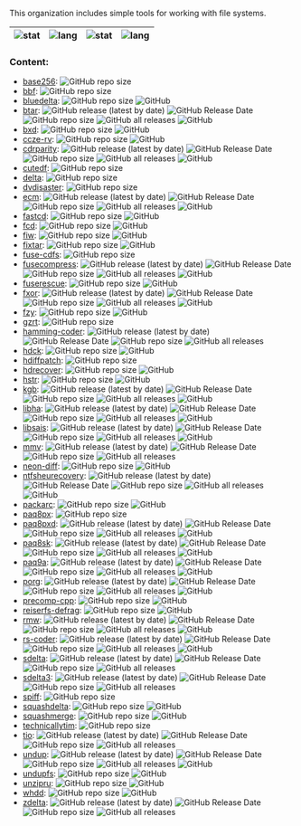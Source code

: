 This organization includes simple tools for working with file systems.

| ![stat](https://github-readme-stats.vercel.app/api?username=zvezdochiot&title_color=58A6FF&text_color=C9D1D9&bg_color=0D1117&hide_border=true&show_icons=true&icon_color=BDC5CD) | ![lang](https://github-readme-stats.vercel.app/api/top-langs/?username=zvezdochiot&title_color=58A6FF&text_color=C9D1D9&bg_color=0D1117&hide_border=true&langs_count=3) | ![stat](https://github-readme-stats.vercel.app/api?username=trapexit&title_color=58A6FF&text_color=C9D1D9&bg_color=0D1117&hide_border=true&show_icons=true&icon_color=BDC5CD) | ![lang](https://github-readme-stats.vercel.app/api/top-langs/?username=trapexit&title_color=58A6FF&text_color=C9D1D9&bg_color=0D1117&hide_border=true&langs_count=3) |
| --- | --- | --- | --- |


### Content:

* [base256](https://github.com/FS-make-simple/base256):
![GitHub repo size](https://img.shields.io/github/repo-size/FS-make-simple/base256)
* [bbf](https://github.com/FS-make-simple/bbf):
![GitHub repo size](https://img.shields.io/github/repo-size/FS-make-simple/bbf)
* [bluedelta](https://github.com/FS-make-simple/bluedelta):
![GitHub repo size](https://img.shields.io/github/repo-size/FS-make-simple/bluedelta)
![GitHub](https://img.shields.io/github/license/FS-make-simple/bluedelta)
* [btar](https://github.com/FS-make-simple/btar):
![GitHub release (latest by date)](https://img.shields.io/github/v/release/FS-make-simple/btar)
![GitHub Release Date](https://img.shields.io/github/release-date/FS-make-simple/btar)
![GitHub repo size](https://img.shields.io/github/repo-size/FS-make-simple/btar)
![GitHub all releases](https://img.shields.io/github/downloads/FS-make-simple/btar/total)
![GitHub](https://img.shields.io/github/license/FS-make-simple/btar)
* [bxd](https://github.com/FS-make-simple/bxd):
![GitHub repo size](https://img.shields.io/github/repo-size/FS-make-simple/bxd)
![GitHub](https://img.shields.io/github/license/FS-make-simple/bxd)
* [ccze-rv](https://github.com/FS-make-simple/ccze-rv):
![GitHub repo size](https://img.shields.io/github/repo-size/FS-make-simple/ccze-rv)
![GitHub](https://img.shields.io/github/license/FS-make-simple/ccze-rv)
* [cdrparity](https://github.com/FS-make-simple/cdrparity):
![GitHub release (latest by date)](https://img.shields.io/github/v/release/FS-make-simple/cdrparity)
![GitHub Release Date](https://img.shields.io/github/release-date/FS-make-simple/cdrparity)
![GitHub repo size](https://img.shields.io/github/repo-size/FS-make-simple/cdrparity)
![GitHub all releases](https://img.shields.io/github/downloads/FS-make-simple/cdrparity/total)
![GitHub](https://img.shields.io/github/license/FS-make-simple/cdrparity)
* [cutedf](https://github.com/FS-make-simple/cutedf):
![GitHub repo size](https://img.shields.io/github/repo-size/FS-make-simple/cutedf)
* [delta](https://github.com/FS-make-simple/delta):
![GitHub repo size](https://img.shields.io/github/repo-size/FS-make-simple/delta)
* [dvdisaster](https://github.com/FS-make-simple/dvdisaster):
![GitHub repo size](https://img.shields.io/github/repo-size/FS-make-simple/dvdisaster)
* [ecm](https://github.com/FS-make-simple/ecm):
![GitHub release (latest by date)](https://img.shields.io/github/v/release/FS-make-simple/ecm)
![GitHub Release Date](https://img.shields.io/github/release-date/FS-make-simple/ecm)
![GitHub repo size](https://img.shields.io/github/repo-size/FS-make-simple/ecm)
![GitHub all releases](https://img.shields.io/github/downloads/FS-make-simple/ecm/total)
![GitHub](https://img.shields.io/github/license/FS-make-simple/ecm)
* [fastcd](https://github.com/FS-make-simple/fastcd):
![GitHub repo size](https://img.shields.io/github/repo-size/FS-make-simple/fastcd)
![GitHub](https://img.shields.io/github/license/FS-make-simple/fastcd)
* [fcd](https://github.com/FS-make-simple/fcd):
![GitHub repo size](https://img.shields.io/github/repo-size/FS-make-simple/fcd)
![GitHub](https://img.shields.io/github/license/FS-make-simple/fcd)
* [fiw](https://github.com/FS-make-simple/fiw):
![GitHub repo size](https://img.shields.io/github/repo-size/FS-make-simple/fiw)
![GitHub](https://img.shields.io/github/license/FS-make-simple/fiw)
* [fixtar](https://github.com/FS-make-simple/fixtar):
![GitHub repo size](https://img.shields.io/github/repo-size/FS-make-simple/fixtar)
![GitHub](https://img.shields.io/github/license/FS-make-simple/fixtar)
* [fuse-cdfs](https://github.com/FS-make-simple/fuse-cdfs):
![GitHub repo size](https://img.shields.io/github/repo-size/FS-make-simple/fuse-cdfs)
* [fusecompress](https://github.com/FS-make-simple/fusecompress):
![GitHub release (latest by date)](https://img.shields.io/github/v/release/FS-make-simple/fusecompress)
![GitHub Release Date](https://img.shields.io/github/release-date/FS-make-simple/fusecompress)
![GitHub repo size](https://img.shields.io/github/repo-size/FS-make-simple/fusecompress)
![GitHub all releases](https://img.shields.io/github/downloads/FS-make-simple/fusecompress/total)
![GitHub](https://img.shields.io/github/license/FS-make-simple/fusecompress)
* [fuserescue](https://github.com/FS-make-simple/fuserescue):
![GitHub repo size](https://img.shields.io/github/repo-size/FS-make-simple/fuserescue)
![GitHub](https://img.shields.io/github/license/FS-make-simple/fuserescue)
* [fxor](https://github.com/FS-make-simple/fxor):
![GitHub release (latest by date)](https://img.shields.io/github/v/release/FS-make-simple/fxor)
![GitHub Release Date](https://img.shields.io/github/release-date/FS-make-simple/fxor)
![GitHub repo size](https://img.shields.io/github/repo-size/FS-make-simple/fxor)
![GitHub all releases](https://img.shields.io/github/downloads/FS-make-simple/fxor/total)
![GitHub](https://img.shields.io/github/license/FS-make-simple/fxor)
* [fzy](https://github.com/FS-make-simple/fzy):
![GitHub repo size](https://img.shields.io/github/repo-size/FS-make-simple/fzy)
![GitHub](https://img.shields.io/github/license/FS-make-simple/fzy)
* [gzrt](https://github.com/FS-make-simple/gzrt):
![GitHub repo size](https://img.shields.io/github/repo-size/FS-make-simple/gzrt)
* [hamming-coder](https://github.com/FS-make-simple/hamming-coder):
![GitHub release (latest by date)](https://img.shields.io/github/v/release/FS-make-simple/hamming-coder)
![GitHub Release Date](https://img.shields.io/github/release-date/FS-make-simple/hamming-coder)
![GitHub repo size](https://img.shields.io/github/repo-size/FS-make-simple/hamming-coder)
![GitHub all releases](https://img.shields.io/github/downloads/FS-make-simple/hamming-coder/total)
* [hdck](https://github.com/FS-make-simple/hdck):
![GitHub repo size](https://img.shields.io/github/repo-size/FS-make-simple/hdck)
![GitHub](https://img.shields.io/github/license/FS-make-simple/hdck)
* [hdiffpatch](https://github.com/FS-make-simple/hdiffpatch):
![GitHub repo size](https://img.shields.io/github/repo-size/FS-make-simple/hdiffpatch)
* [hdrecover](https://github.com/FS-make-simple/hdrecover):
![GitHub repo size](https://img.shields.io/github/repo-size/FS-make-simple/hdrecover)
![GitHub](https://img.shields.io/github/license/FS-make-simple/hdrecover)
* [hstr](https://github.com/FS-make-simple/hstr):
![GitHub repo size](https://img.shields.io/github/repo-size/FS-make-simple/hstr)
![GitHub](https://img.shields.io/github/license/FS-make-simple/hstr)
* [kgb](https://github.com/FS-make-simple/kgb):
![GitHub release (latest by date)](https://img.shields.io/github/v/release/FS-make-simple/kgb)
![GitHub Release Date](https://img.shields.io/github/release-date/FS-make-simple/kgb)
![GitHub repo size](https://img.shields.io/github/repo-size/FS-make-simple/kgb)
![GitHub all releases](https://img.shields.io/github/downloads/FS-make-simple/kgb/total)
![GitHub](https://img.shields.io/github/license/FS-make-simple/kgb)
* [libha](https://github.com/FS-make-simple/libha):
![GitHub release (latest by date)](https://img.shields.io/github/v/release/FS-make-simple/libha)
![GitHub Release Date](https://img.shields.io/github/release-date/FS-make-simple/libha)
![GitHub repo size](https://img.shields.io/github/repo-size/FS-make-simple/libha)
![GitHub all releases](https://img.shields.io/github/downloads/FS-make-simple/libha/total)
![GitHub](https://img.shields.io/github/license/FS-make-simple/libha)
* [libsais](https://github.com/FS-make-simple/libsais):
![GitHub release (latest by date)](https://img.shields.io/github/v/release/FS-make-simple/libsais)
![GitHub Release Date](https://img.shields.io/github/release-date/FS-make-simple/libsais)
![GitHub repo size](https://img.shields.io/github/repo-size/FS-make-simple/libsais)
![GitHub all releases](https://img.shields.io/github/downloads/FS-make-simple/libsais/total)
![GitHub](https://img.shields.io/github/license/FS-make-simple/libsais)
* [mmv](https://github.com/FS-make-simple/mmv):
![GitHub release (latest by date)](https://img.shields.io/github/v/release/FS-make-simple/mmv)
![GitHub Release Date](https://img.shields.io/github/release-date/FS-make-simple/mmv)
![GitHub repo size](https://img.shields.io/github/repo-size/FS-make-simple/mmv)
![GitHub all releases](https://img.shields.io/github/downloads/FS-make-simple/mmv/total)
* [neon-diff](https://github.com/FS-make-simple/neon-diff):
![GitHub repo size](https://img.shields.io/github/repo-size/FS-make-simple/neon-diff)
![GitHub](https://img.shields.io/github/license/FS-make-simple/neon-diff)
* [ntfsheurecovery](https://github.com/FS-make-simple/ntfsheurecovery):
![GitHub release (latest by date)](https://img.shields.io/github/v/release/FS-make-simple/ntfsheurecovery)
![GitHub Release Date](https://img.shields.io/github/release-date/FS-make-simple/ntfsheurecovery)
![GitHub repo size](https://img.shields.io/github/repo-size/FS-make-simple/ntfsheurecovery)
![GitHub all releases](https://img.shields.io/github/downloads/FS-make-simple/ntfsheurecovery/total)
![GitHub](https://img.shields.io/github/license/FS-make-simple/ntfsheurecovery)
* [packarc](https://github.com/FS-make-simple/packarc):
![GitHub repo size](https://img.shields.io/github/repo-size/FS-make-simple/packarc)
![GitHub](https://img.shields.io/github/license/FS-make-simple/packarc)
* [paq8px](https://github.com/FS-make-simple/paq8px):
![GitHub repo size](https://img.shields.io/github/repo-size/FS-make-simple/paq8px)
* [paq8pxd](https://github.com/FS-make-simple/paq8pxd):
![GitHub release (latest by date)](https://img.shields.io/github/v/release/FS-make-simple/paq8pxd)
![GitHub Release Date](https://img.shields.io/github/release-date/FS-make-simple/paq8pxd)
![GitHub repo size](https://img.shields.io/github/repo-size/FS-make-simple/paq8pxd)
![GitHub all releases](https://img.shields.io/github/downloads/FS-make-simple/paq8pxd/total)
![GitHub](https://img.shields.io/github/license/FS-make-simple/paq8pxd)
* [paq8sk](https://github.com/FS-make-simple/paq8sk):
![GitHub release (latest by date)](https://img.shields.io/github/v/release/FS-make-simple/paq8sk)
![GitHub Release Date](https://img.shields.io/github/release-date/FS-make-simple/paq8sk)
![GitHub repo size](https://img.shields.io/github/repo-size/FS-make-simple/paq8sk)
![GitHub all releases](https://img.shields.io/github/downloads/FS-make-simple/paq8sk/total)
![GitHub](https://img.shields.io/github/license/FS-make-simple/paq8sk)
* [paq9a](https://github.com/FS-make-simple/paq9a):
![GitHub release (latest by date)](https://img.shields.io/github/v/release/FS-make-simple/paq9a)
![GitHub Release Date](https://img.shields.io/github/release-date/FS-make-simple/paq9a)
![GitHub repo size](https://img.shields.io/github/repo-size/FS-make-simple/paq9a)
![GitHub all releases](https://img.shields.io/github/downloads/FS-make-simple/paq9a/total)
![GitHub](https://img.shields.io/github/license/FS-make-simple/paq9a)
* [porg](https://github.com/FS-make-simple/porg):
![GitHub release (latest by date)](https://img.shields.io/github/v/release/FS-make-simple/porg)
![GitHub Release Date](https://img.shields.io/github/release-date/FS-make-simple/porg)
![GitHub repo size](https://img.shields.io/github/repo-size/FS-make-simple/porg)
![GitHub all releases](https://img.shields.io/github/downloads/FS-make-simple/porg/total)
![GitHub](https://img.shields.io/github/license/FS-make-simple/porg)
* [precomp-cpp](https://github.com/FS-make-simple/precomp-cpp):
![GitHub repo size](https://img.shields.io/github/repo-size/FS-make-simple/precomp-cpp)
![GitHub](https://img.shields.io/github/license/FS-make-simple/precomp-cpp)
* [reiserfs-defrag](https://github.com/FS-make-simple/reiserfs-defrag):
![GitHub repo size](https://img.shields.io/github/repo-size/FS-make-simple/reiserfs-defrag)
![GitHub](https://img.shields.io/github/license/FS-make-simple/reiserfs-defrag)
* [rmw](https://github.com/FS-make-simple/rmw):
![GitHub release (latest by date)](https://img.shields.io/github/v/release/FS-make-simple/rmw)
![GitHub Release Date](https://img.shields.io/github/release-date/FS-make-simple/rmw)
![GitHub repo size](https://img.shields.io/github/repo-size/FS-make-simple/rmw)
![GitHub all releases](https://img.shields.io/github/downloads/FS-make-simple/rmw/total)
![GitHub](https://img.shields.io/github/license/FS-make-simple/rmw)
* [rs-coder](https://github.com/FS-make-simple/rs-coder):
![GitHub release (latest by date)](https://img.shields.io/github/v/release/FS-make-simple/rs-coder)
![GitHub Release Date](https://img.shields.io/github/release-date/FS-make-simple/rs-coder)
![GitHub repo size](https://img.shields.io/github/repo-size/FS-make-simple/rs-coder)
![GitHub all releases](https://img.shields.io/github/downloads/FS-make-simple/rs-coder/total)
![GitHub](https://img.shields.io/github/license/FS-make-simple/rs-coder)
* [sdelta](https://github.com/FS-make-simple/sdelta):
![GitHub release (latest by date)](https://img.shields.io/github/v/release/FS-make-simple/sdelta)
![GitHub Release Date](https://img.shields.io/github/release-date/FS-make-simple/sdelta)
![GitHub repo size](https://img.shields.io/github/repo-size/FS-make-simple/sdelta)
![GitHub all releases](https://img.shields.io/github/downloads/FS-make-simple/sdelta/total)
* [sdelta3](https://github.com/FS-make-simple/sdelta3):
![GitHub release (latest by date)](https://img.shields.io/github/v/release/FS-make-simple/sdelta3)
![GitHub Release Date](https://img.shields.io/github/release-date/FS-make-simple/sdelta3)
![GitHub repo size](https://img.shields.io/github/repo-size/FS-make-simple/sdelta3)
![GitHub all releases](https://img.shields.io/github/downloads/FS-make-simple/sdelta3/total)
* [spiff](https://github.com/FS-make-simple/spiff):
![GitHub repo size](https://img.shields.io/github/repo-size/FS-make-simple/spiff)
* [squashdelta](https://github.com/FS-make-simple/squashdelta):
![GitHub repo size](https://img.shields.io/github/repo-size/FS-make-simple/squashdelta)
![GitHub](https://img.shields.io/github/license/FS-make-simple/squashdelta)
* [squashmerge](https://github.com/FS-make-simple/squashmerge):
![GitHub repo size](https://img.shields.io/github/repo-size/FS-make-simple/squashmerge)
![GitHub](https://img.shields.io/github/license/FS-make-simple/squashmerge)
* [technicallytim](https://github.com/FS-make-simple/technicallytim):
![GitHub repo size](https://img.shields.io/github/repo-size/FS-make-simple/technicallytim)
* [tio](https://github.com/FS-make-simple/tio):
![GitHub release (latest by date)](https://img.shields.io/github/v/release/FS-make-simple/tio)
![GitHub Release Date](https://img.shields.io/github/release-date/FS-make-simple/tio)
![GitHub repo size](https://img.shields.io/github/repo-size/FS-make-simple/tio)
![GitHub all releases](https://img.shields.io/github/downloads/FS-make-simple/tio/total)
* [undup](https://github.com/FS-make-simple/undup):
![GitHub release (latest by date)](https://img.shields.io/github/v/release/FS-make-simple/undup)
![GitHub Release Date](https://img.shields.io/github/release-date/FS-make-simple/undup)
![GitHub repo size](https://img.shields.io/github/repo-size/FS-make-simple/undup)
![GitHub all releases](https://img.shields.io/github/downloads/FS-make-simple/undup/total)
![GitHub](https://img.shields.io/github/license/FS-make-simple/undup)
* [undupfs](https://github.com/FS-make-simple/undupfs):
![GitHub repo size](https://img.shields.io/github/repo-size/FS-make-simple/undupfs)
![GitHub](https://img.shields.io/github/license/FS-make-simple/undupfs)
* [unzipru](https://github.com/FS-make-simple/unzipru):
![GitHub repo size](https://img.shields.io/github/repo-size/FS-make-simple/unzipru)
![GitHub](https://img.shields.io/github/license/FS-make-simple/unzipru)
* [whdd](https://github.com/FS-make-simple/whdd):
![GitHub repo size](https://img.shields.io/github/repo-size/FS-make-simple/whdd)
![GitHub](https://img.shields.io/github/license/FS-make-simple/whdd)
* [zdelta](https://github.com/FS-make-simple/zdelta):
![GitHub release (latest by date)](https://img.shields.io/github/v/release/FS-make-simple/zdelta)
![GitHub Release Date](https://img.shields.io/github/release-date/FS-make-simple/zdelta)
![GitHub repo size](https://img.shields.io/github/repo-size/FS-make-simple/zdelta)
![GitHub all releases](https://img.shields.io/github/downloads/FS-make-simple/zdelta/total)
